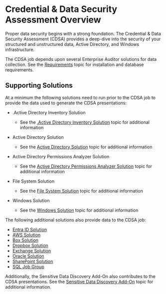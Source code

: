 # Credential & Data Security Assessment Overview

Proper data security begins with a strong foundation. The Credential & Data Security Assessment
(CDSA) provides a deep-dive into the security of your structured and unstructured data, Active
Directory, and Windows infrastructure.

The CDSA job depends upon several Enterprise Auditor solutions for data collection. See the
[Requirements](/docs/accessanalyzer/11.6/enterpriseauditor/requirements/overview.md)
topic for installation and database requirements.

## Supporting Solutions

At a minimum the following solutions need to run prior to the CDSA job to provide the data used to
generate the CDSA presentations:

- .Active Directory Inventory Solution

    - See the
      [.Active Directory Inventory Solution](/docs/accessanalyzer/11.6/enterpriseauditor/solutions/activedirectoryinventory/overview.md)
      topic for additional information

- Active Directory Solution

    - See the
      [Active Directory Solution](/docs/accessanalyzer/11.6/enterpriseauditor/solutions/activedirectory/overview.md)
      topic for additional information

- Active Directory Permissions Analyzer Solution

    - See the
      [Active Directory Permissions Analyzer Solution](/docs/accessanalyzer/11.6/enterpriseauditor/solutions/activedirectorypermissionsanalyzer/overview.md)
      topic for additional information

- File System Solution

    - See the
      [File System Solution](/docs/accessanalyzer/11.6/enterpriseauditor/solutions/filesystem/overview.md)
      topic for additional information

- Windows Solution

    - See the
      [Windows Solution](/docs/accessanalyzer/11.6/enterpriseauditor/solutions/windows/overview.md)
      topic for additional information

The following additional solutions also provide data to the CDSA job:

- [Entra ID Solution](/docs/accessanalyzer/11.6/enterpriseauditor/solutions/entraid/overview.md)
- [AWS Solution](/docs/accessanalyzer/11.6/enterpriseauditor/solutions/aws/overview.md)
- [Box Solution](/docs/accessanalyzer/11.6/enterpriseauditor/solutions/box/overview.md)
- [Dropbox Solution](/docs/accessanalyzer/11.6/enterpriseauditor/solutions/dropbox/overview.md)
- [Exchange Solution](/docs/accessanalyzer/11.6/enterpriseauditor/solutions/exchange/overview.md)
- [Oracle Solution](/docs/accessanalyzer/11.6/enterpriseauditor/solutions/databases/oracle/overview.md)
- [SharePoint Solution](/docs/accessanalyzer/11.6/enterpriseauditor/solutions/sharepoint/overview.md)
- [SQL Job Group](/docs/accessanalyzer/11.6/enterpriseauditor/solutions/databases/sql/overview.md)

Additionally, the Sensitive Data Discovery Add-On also contributes to the CDSA presentations. See
the
[Sensitive Data Discovery Add-On](/docs/accessanalyzer/11.6/enterpriseauditor/sensitivedatadiscovery/overview.md) topic
for additional information.
